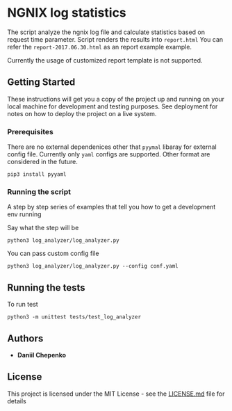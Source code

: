 # NGNIX log statistics

The script analyze the ngnix log file and calculate statistics based on request time parameter.
Script renders the results into `report.html`
You can refer the `report-2017.06.30.html` as an report example example.

Currently the usage of customized report template is not supported.

## Getting Started

These instructions will get you a copy of the project up and running on your local machine for development and testing purposes. See deployment for notes on how to deploy the project on a live system.

### Prerequisites

There are no external dependenices other that `pyymal` libaray for external config file. 
Currently only `yaml` configs are supported. Other format are considered in the future.

```
pip3 install pyyaml
```

### Running the script

A step by step series of examples that tell you how to get a development env running

Say what the step will be

```
python3 log_analyzer/log_analyzer.py
```

You can pass custom config file

```
python3 log_analyzer/log_analyzer.py --config conf.yaml
```


## Running the tests

To run test

```
python3 -m unittest tests/test_log_analyzer
```


## Authors

* **Daniil Chepenko** 

## License

This project is licensed under the MIT License - see the [LICENSE.md](LICENSE.md) file for details

